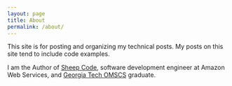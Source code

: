 ```yaml
---
layout: page
title: About
permalink: /about/
---
```


This site is for posting and organizing my technical posts. My posts on this site tend to include code examples.

I am the Author of [Sheep Code](https://sheepcode.substack.com/), software development
engineer at Amazon Web Services, and [Georgia Tech OMSCS](https://omscs.gatech.edu/) graduate. 
